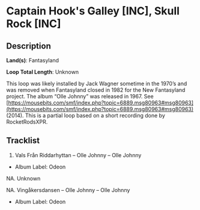# Captain Hook's Galley [INC], Skull Rock [INC]

## Description

**Land(s)**: Fantasyland

**Loop Total Length**: Unknown

This loop was likely installed by Jack Wagner sometime in the 1970’s and was removed when Fantasyland closed in 1982 for the New Fantasyland project. The album “Olle Johnny” was released in 1967. See [https://mousebits.com/smf/index.php?topic=6889.msg80963#msg80963](https://mousebits.com/smf/index.php?topic=6889.msg80963#msg80963) (2014). This is a partial loop based on a short recording done by RocketRodsXPR.

## Tracklist

1. Vals Från Riddarhyttan – Olle Johnny – Olle Johnny
- Album Label: Odeon

NA. Unknown


NA. Vingåkersdansen – Olle Johnny – Olle Johnny
- Album Label: Odeon
